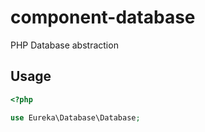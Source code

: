 # component-database

PHP Database abstraction

## Usage
```php
<?php

use Eureka\Database\Database;


